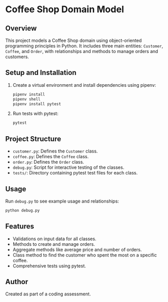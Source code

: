 # Coffee Shop Domain Model

## Overview

This project models a Coffee Shop domain using object-oriented programming principles in Python. It includes three main entities: `Customer`, `Coffee`, and `Order`, with relationships and methods to manage orders and customers.

## Setup and Installation

1. Create a virtual environment and install dependencies using pipenv:

   ```bash  
   pipenv install
   pipenv shell
   pipenv install pytest
   ```

2. Run tests with pytest:

   ```bash
   pytest
   ```

## Project Structure

- `customer.py`: Defines the `Customer` class.
- `coffee.py`: Defines the `Coffee` class.
- `order.py`: Defines the `Order` class.
- `debug.py`: Script for interactive testing of the classes.
- `tests/`: Directory containing pytest test files for each class.

## Usage

Run `debug.py` to see example usage and relationships:

```bash
python debug.py
```

## Features

- Validations on input data for all classes.
- Methods to create and manage orders.
- Aggregate methods like average price and number of orders.
- Class method to find the customer who spent the most on a specific coffee.
- Comprehensive tests using pytest.

## Author

Created as part of a coding assessment.
